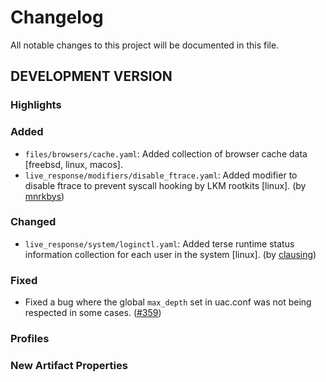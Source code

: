 # Changelog

All notable changes to this project will be documented in this file.  

## DEVELOPMENT VERSION

### Highlights

### Added

- `files/browsers/cache.yaml`: Added collection of browser cache data [freebsd, linux, macos].
- `live_response/modifiers/disable_ftrace.yaml`: Added modifier to disable ftrace to prevent syscall hooking by LKM rootkits [linux]. (by [mnrkbys](https://github.com/mnrkbys))

### Changed

- `live_response/system/loginctl.yaml`: Added terse runtime status information collection for each user in the system [linux]. (by [clausing](https://github.com/clausing))

### Fixed

- Fixed a bug where the global `max_depth` set in uac.conf was not being respected in some cases. ([#359](https://github.com/tclahr/uac/issues/359))

### Profiles

### New Artifact Properties
